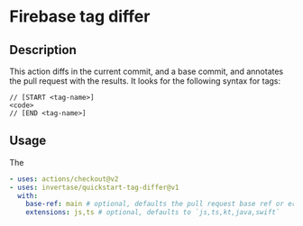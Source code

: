 # Firebase tag differ

## Description

This action diffs in the current commit, and a base commit, and annotates the pull request with the results.
It looks for the following syntax for tags:

```
// [START <tag-name>]
<code>
// [END <tag-name>]
```

## Usage

The

```yaml
- uses: actions/checkout@v2
- uses: invertase/quickstart-tag-differ@v1
  with:
    base-ref: main # optional, defaults the pull request base ref or errors if not a pull request
    extensions: js,ts # optional, defaults to `js,ts,kt,java,swift`
```

